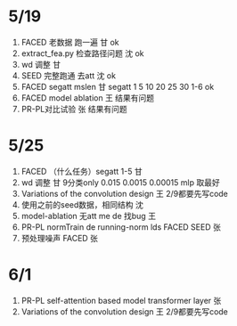 # 5/19
1. FACED 老数据 跑一遍  甘 ok
2. extract_fea.py  检查路径问题 沈 ok
3. wd 调整 甘
4. SEED 完整跑通 去att 沈 ok
5. FACED segatt mslen 甘 segatt 1 5 10 20 25 30  1-6 ok
6. FACED model ablation 王  结果有问题
7. PR-PL对比试验  张  结果有问题

# 5/25
1. FACED  （什么任务）segatt  1-5 甘 
2. wd 调整 甘 9分类only  0.015 0.0015 0.00015  mlp  取最好
3. Variations of the convolution design  王  2/9都要先写code
4. 使用之前的seed数据，相同结构 沈
5. model-ablation 无att me de 找bug 王
6. PR-PL normTrain de running-norm lds FACED SEED 张
7. 预处理噪声 FACED 张

# 6/1
1. PR-PL self-attention based model  transformer layer  张
2. Variations of the convolution design  王  2/9都要先写code